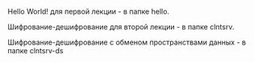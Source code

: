 Hello World! для первой лекции - в папке hello.

Шифрование-дешифрование для второй лекции - в папке clntsrv.

Шифрование-дешифрование с обменом пространствами данных - в папке clntsrv-ds
